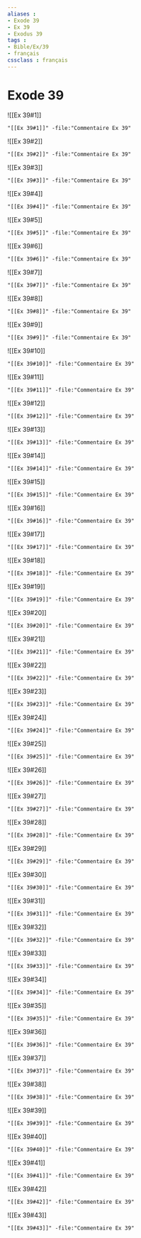 ```yaml
---
aliases : 
- Exode 39
- Ex 39
- Exodus 39
tags : 
- Bible/Ex/39
- français
cssclass : français
---
```


# Exode 39

![[Ex 39#1]]

```query
"[[Ex 39#1]]" -file:"Commentaire Ex 39"
```

![[Ex 39#2]]

```query
"[[Ex 39#2]]" -file:"Commentaire Ex 39"
```

![[Ex 39#3]]

```query
"[[Ex 39#3]]" -file:"Commentaire Ex 39"
```

![[Ex 39#4]]

```query
"[[Ex 39#4]]" -file:"Commentaire Ex 39"
```

![[Ex 39#5]]

```query
"[[Ex 39#5]]" -file:"Commentaire Ex 39"
```

![[Ex 39#6]]

```query
"[[Ex 39#6]]" -file:"Commentaire Ex 39"
```

![[Ex 39#7]]

```query
"[[Ex 39#7]]" -file:"Commentaire Ex 39"
```

![[Ex 39#8]]

```query
"[[Ex 39#8]]" -file:"Commentaire Ex 39"
```

![[Ex 39#9]]

```query
"[[Ex 39#9]]" -file:"Commentaire Ex 39"
```

![[Ex 39#10]]

```query
"[[Ex 39#10]]" -file:"Commentaire Ex 39"
```

![[Ex 39#11]]

```query
"[[Ex 39#11]]" -file:"Commentaire Ex 39"
```

![[Ex 39#12]]

```query
"[[Ex 39#12]]" -file:"Commentaire Ex 39"
```

![[Ex 39#13]]

```query
"[[Ex 39#13]]" -file:"Commentaire Ex 39"
```

![[Ex 39#14]]

```query
"[[Ex 39#14]]" -file:"Commentaire Ex 39"
```

![[Ex 39#15]]

```query
"[[Ex 39#15]]" -file:"Commentaire Ex 39"
```

![[Ex 39#16]]

```query
"[[Ex 39#16]]" -file:"Commentaire Ex 39"
```

![[Ex 39#17]]

```query
"[[Ex 39#17]]" -file:"Commentaire Ex 39"
```

![[Ex 39#18]]

```query
"[[Ex 39#18]]" -file:"Commentaire Ex 39"
```

![[Ex 39#19]]

```query
"[[Ex 39#19]]" -file:"Commentaire Ex 39"
```

![[Ex 39#20]]

```query
"[[Ex 39#20]]" -file:"Commentaire Ex 39"
```

![[Ex 39#21]]

```query
"[[Ex 39#21]]" -file:"Commentaire Ex 39"
```

![[Ex 39#22]]

```query
"[[Ex 39#22]]" -file:"Commentaire Ex 39"
```

![[Ex 39#23]]

```query
"[[Ex 39#23]]" -file:"Commentaire Ex 39"
```

![[Ex 39#24]]

```query
"[[Ex 39#24]]" -file:"Commentaire Ex 39"
```

![[Ex 39#25]]

```query
"[[Ex 39#25]]" -file:"Commentaire Ex 39"
```

![[Ex 39#26]]

```query
"[[Ex 39#26]]" -file:"Commentaire Ex 39"
```

![[Ex 39#27]]

```query
"[[Ex 39#27]]" -file:"Commentaire Ex 39"
```

![[Ex 39#28]]

```query
"[[Ex 39#28]]" -file:"Commentaire Ex 39"
```

![[Ex 39#29]]

```query
"[[Ex 39#29]]" -file:"Commentaire Ex 39"
```

![[Ex 39#30]]

```query
"[[Ex 39#30]]" -file:"Commentaire Ex 39"
```

![[Ex 39#31]]

```query
"[[Ex 39#31]]" -file:"Commentaire Ex 39"
```

![[Ex 39#32]]

```query
"[[Ex 39#32]]" -file:"Commentaire Ex 39"
```

![[Ex 39#33]]

```query
"[[Ex 39#33]]" -file:"Commentaire Ex 39"
```

![[Ex 39#34]]

```query
"[[Ex 39#34]]" -file:"Commentaire Ex 39"
```

![[Ex 39#35]]

```query
"[[Ex 39#35]]" -file:"Commentaire Ex 39"
```

![[Ex 39#36]]

```query
"[[Ex 39#36]]" -file:"Commentaire Ex 39"
```

![[Ex 39#37]]

```query
"[[Ex 39#37]]" -file:"Commentaire Ex 39"
```

![[Ex 39#38]]

```query
"[[Ex 39#38]]" -file:"Commentaire Ex 39"
```

![[Ex 39#39]]

```query
"[[Ex 39#39]]" -file:"Commentaire Ex 39"
```

![[Ex 39#40]]

```query
"[[Ex 39#40]]" -file:"Commentaire Ex 39"
```

![[Ex 39#41]]

```query
"[[Ex 39#41]]" -file:"Commentaire Ex 39"
```

![[Ex 39#42]]

```query
"[[Ex 39#42]]" -file:"Commentaire Ex 39"
```

![[Ex 39#43]]

```query
"[[Ex 39#43]]" -file:"Commentaire Ex 39"
```

